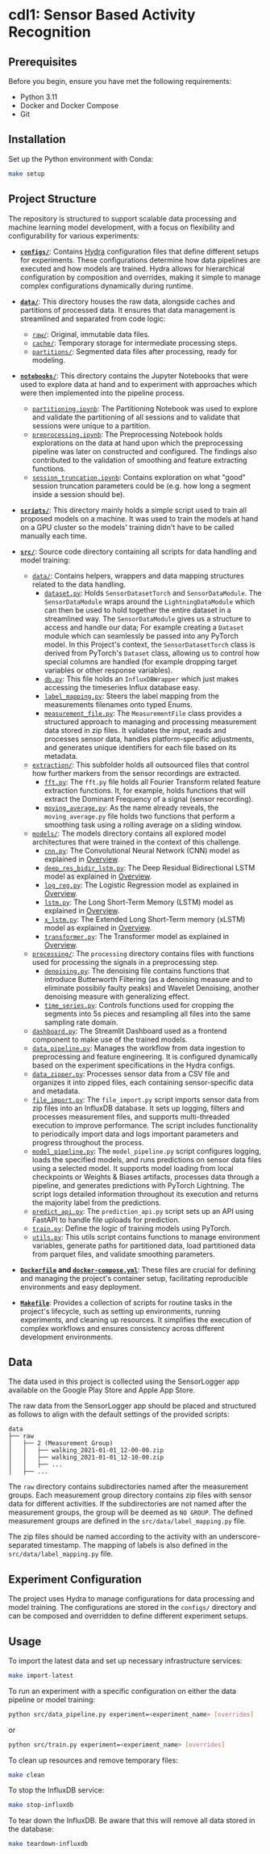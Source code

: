# cdl1: Sensor Based Activity Recognition

## Prerequisites

Before you begin, ensure you have met the following requirements:

* Python 3.11
* Docker and Docker Compose
* Git

## Installation

Set up the Python environment with Conda:

```bash
make setup
```

## Project Structure

The repository is structured to support scalable data processing and machine learning model development, with a focus on
flexibility and configurability for various experiments:

- **[`configs/`](/configs/)**: Contains [Hydra](https://hydra.cc/) configuration files that define different setups for experiments. These configurations
  determine how data pipelines are executed and how models are trained. Hydra allows for hierarchical configuration by
  composition and overrides, making it simple to manage complex configurations dynamically during runtime.

- **[`data/`](/data/)**: This directory houses the raw data, alongside caches and partitions of processed data. It ensures that
  data management is streamlined and separated from code logic:
    - [`raw/`](/data/raw/): Original, immutable data files.
    - [`cache/`](/data/cache/): Temporary storage for intermediate processing steps.
    - [`partitions/`](/data/partitions/): Segmented data files after processing, ready for modeling.

- **[`notebooks/`](/notebooks/)**: This directory contains the Jupyter Notebooks that were used to explore data at hand and to experiment with approaches which were then implemented into the pipeline process.
  - [`partitioning.ipynb`](/notebooks/partitioning.ipynb): The Partitioning Notebook was used to explore and validate the partitioning of all sessions and to validate that sessions were unique to a partition.
  - [`preprocessing.ipynb`](/notebooks/preprocessing.ipynb): The Preprocessing Notebook holds explorations on the data at hand upon which the preprocessing pipeline was later on constructed and configured. The findings also contributed to the validation of smoothing and feature extracting functions.
  - [`session_truncation.ipynb`](/notebooks/session_truncation.ipynb): Contains exploration on what "good" session truncation parameters could be (e.g. how long a segment inside a session should be).

- **[`scripts/`](/scripts/)**: This directory mainly holds a simple script used to train all proposed models on a machine. It was used to train the models at hand on a GPU cluster so the models' training didn't have to be called manually each time.

- **[`src/`](/src/)**: Source code directory containing all scripts for data handling and model training:
    - [`data/`](/src/data/): Contains helpers, wrappers and data mapping structures related to the data handling.
      - [`dataset.py`](/src/data/dataset.py): Holds `SensorDatasetTorch` and `SensorDataModule`. The `SensorDataModule` wraps around the `LightningDataModule` which can then be used to hold together the entire dataset in a streamlined way. The `SensorDataModule` gives us a structure to access and handle our data; For example creating a `Dataset` module which can seamlessly be passed into any PyTorch model. In this Project's context, the `SensorDatasetTorch` class is derived from PyTorch's `Dataset` class, allowing us to control how special columns are handled (for example dropping target variables or other response variables).
      - [`db.py`](/src/data/db.py): This file holds an `InfluxDBWrapper` which just makes accessing the timeseries Influx database easy.
      - [`label_mapping.py`](/src/data/label_mapping.py): Steers the label mapping from the measurements filenames onto typed Enums.
      - [`measurement_file.py`](/src/data/measurement_file.py): The `MeasurementFile` class provides a structured approach to managing and processing measurement data stored in zip files. It validates the input, reads and processes sensor data, handles platform-specific adjustments, and generates unique identifiers for each file based on its metadata.
    - [`extraction/`](/src/extraction/): This subfolder holds all outsourced files that control how further markers from the sensor recordings are extracted.
      - [`fft.py`](/src/extraction/fft.py): The `fft.py` file holds all Fourier Transform related feature extraction functions. It, for example, holds functions that will extract the Dominant Frequency of a signal (sensor recording).
      - [`moving_average.py`](/src/extraction/moving_average.py): As the name already reveals, the `moving_average.py` file holds two functions that perform a smoothing task using a rolling average on a sliding window.
    - [`models/`](/src/models/): The models directory contains all explored model architectures that were trained in the context of this challenge.
      - [`cnn.py`](/src/models/cnn.py): The Convolutional Neural Network (CNN) model as explained in [Overview]().
      - [`deep_res_bidir_lstm.py`](/src/models/deep_res_bidir_lstm.py): The Deep Residual Bidirectional LSTM model as explained in [Overview]().
      - [`log_reg.py`](/src/models/log_reg.py): The Logistic Regression model as explained in [Overview]().
      - [`lstm.py`](/src/models/lstm.py): The Long Short-Term Memory (LSTM) model as explained in [Overview]().
      - [`x_lstm.py`](/src/models/x_lstm.py): The Extended Long Short-Term memory (xLSTM) model as explained in [Overview]().
      - [`transformer.py`](/src/models/transformer.py): The Transformer model as explained in [Overview]().
    - [`processing/`](/src/processing/): The `processing` directory contains files with functions used for processing the signals in a preprocessing step.
      - [`denoising.py`](/src/processing/denoising.py): The denoising file contains functions that introduce Butterworth Filtering (as a denoising measure and to eliminate possibily faulty peaks) and Wavelet Denoising, another denoising measure with generalizing effect. 
      - [`time_series.py`](/src/processing/time_series.py): Controls functions used for cropping the segments into 5s pieces and resampling all files into the same sampling rate domain.
    - [`dashboard.py`](/src/dashboard.py): The Streamlit Dashboard used as a frontend component to make use of the trained models.
    - [`data_pipeline.py`](/src/data_pipeline.py): Manages the workflow from data ingestion to preprocessing and feature engineering. It is
      configured dynamically based on the experiment specifications in the Hydra configs.
    - [`data_zipper.py`](/src/data_zipper.py): Processes sensor data from a CSV file and organizes it into zipped files, each containing sensor-specific data and metadata.
    - [`file_import.py`](/src/file_import.py): The `file_import.py` script imports sensor data from zip files into an InfluxDB database. It sets up logging, filters and processes measurement files, and supports multi-threaded execution to improve performance. The script includes functionality to periodically import data and logs important parameters and progress throughout the process.
    - [`model_pipeline.py`](/src/model_pipeline.py): The `model_pipeline.py` script configures logging, loads the specified models, and runs predictions on sensor data files using a selected model. It supports model loading from local checkpoints or Weights & Biases artifacts, processes data through a pipeline, and generates predictions with PyTorch Lightning. The script logs detailed information throughout its execution and returns the majority label from the predictions.
    - [`predict_api.py`](/src/predict_api.py): The `prediction_api.py` script sets up an API using FastAPI to handle file uploads for prediction.
    - [`train.py`](/src/train.py): Define the logic of training models using PyTorch.
    - [`utils.py`](/src/utils.py): This utils script contains functions to manage environment variables, generate paths for partitioned data, load partitioned data from parquet files, and validate smoothing parameters.

- **[`Dockerfile`](/dockerfiles/Dockerfile) and [`docker-compose.yml`](./docker-compose.yml)**: These files are crucial for defining and managing the project's container
  setup, facilitating reproducible environments and easy deployment.

- **[`Makefile`](./Makefile)**: Provides a collection of scripts for routine tasks in the project's lifecycle, such as setting up
  environments, running experiments, and cleaning up resources. It simplifies the execution of complex workflows and
  ensures consistency across different development environments.

## Data

The data used in this project is collected using the SensorLogger app available on the Google Play Store and Apple App
Store.

The raw data from the SensorLogger app should be placed and structured as follows to align with the default settings of
the provided scripts:

```
data
├── raw
│   ├── 2 (Measurement Group)
│   │   ├── walking_2021-01-01_12-00-00.zip
│   │   ├── walking_2021-01-01_12-10-00.zip
│   │   ├── ...
│   ├── ...
```

The `raw` directory contains subdirectories named after the measurement groups. Each measurement group directory
contains zip files with sensor data for different activities. If the subdirectories are not named after the measurement
groups, the group will be deemed as `NO GROUP`. The defined measurement groups are defined in
the `src/data/label_mapping.py` file.

The zip files should be named according to the activity with an underscore-separated timestamp. The mapping of labels is
also defined in the `src/data/label_mapping.py` file.


## Experiment Configuration

The project uses Hydra to manage configurations for data processing and model training. The configurations are stored in
the `configs/` directory and can be composed and overridden to define different experiment setups.

## Usage

To import the latest data and set up necessary infrastructure services:

```bash
make import-latest
```

To run an experiment with a specific configuration on either the data pipeline or model training:

```bash
python src/data_pipeline.py experiment=<experiment_name> [overrides]
```

or 

```bash
python src/train.py experiment=<experiment_name> [overrides]
```


To clean up resources and remove temporary files:

```bash
make clean
```

To stop the InfluxDB service:

```bash
make stop-influxdb
```

To tear down the InfluxDB. Be aware that this will remove all data stored in the database:

```bash
make teardown-influxdb
```